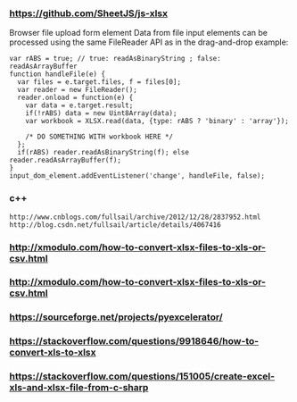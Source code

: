 
### https://github.com/SheetJS/js-xlsx

Browser file upload form element
Data from file input elements can be processed using the same FileReader API as in the drag-and-drop example:

    var rABS = true; // true: readAsBinaryString ; false: readAsArrayBuffer
    function handleFile(e) {
      var files = e.target.files, f = files[0];
      var reader = new FileReader();
      reader.onload = function(e) {
        var data = e.target.result;
        if(!rABS) data = new Uint8Array(data);
        var workbook = XLSX.read(data, {type: rABS ? 'binary' : 'array'});

        /* DO SOMETHING WITH workbook HERE */
      };
      if(rABS) reader.readAsBinaryString(f); else reader.readAsArrayBuffer(f);
    }
    input_dom_element.addEventListener('change', handleFile, false);

### c++
    http://www.cnblogs.com/fullsail/archive/2012/12/28/2837952.html
    http://blog.csdn.net/fullsail/article/details/4067416

### http://xmodulo.com/how-to-convert-xlsx-files-to-xls-or-csv.html
### http://xmodulo.com/how-to-convert-xlsx-files-to-xls-or-csv.html

### https://sourceforge.net/projects/pyexcelerator/

### https://stackoverflow.com/questions/9918646/how-to-convert-xls-to-xlsx

### https://stackoverflow.com/questions/151005/create-excel-xls-and-xlsx-file-from-c-sharp

